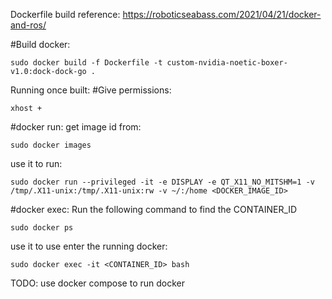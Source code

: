 Dockerfile build reference: 
https://roboticseabass.com/2021/04/21/docker-and-ros/


#Build docker: 
```
sudo docker build -f Dockerfile -t custom-nvidia-noetic-boxer-v1.0:dock-dock-go .
```
Running once built: 
#Give permissions:

```
xhost +
```

#docker run:
get image id from:
```
sudo docker images
```

use it to run:
```
sudo docker run --privileged -it -e DISPLAY -e QT_X11_NO_MITSHM=1 -v /tmp/.X11-unix:/tmp/.X11-unix:rw -v ~/:/home <DOCKER_IMAGE_ID>
```

#docker exec:
Run the following command to find the CONTAINER_ID
```
sudo docker ps 
```

use it to use enter the running docker:
```
sudo docker exec -it <CONTAINER_ID> bash
```


TODO: 
use docker compose to run docker
